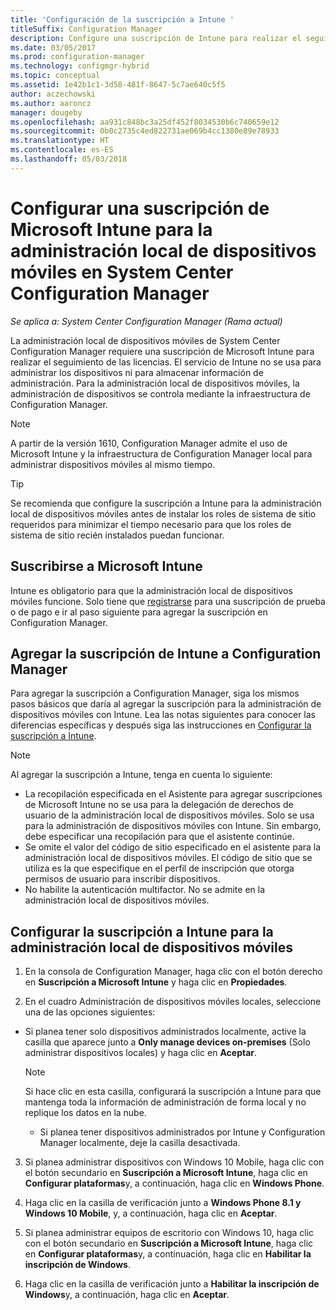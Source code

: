 ```yaml
---
title: 'Configuración de la suscripción a Intune '
titleSuffix: Configuration Manager
description: Configure una suscripción de Intune para realizar el seguimiento de las licencias de la administración local de dispositivos móviles en System Center Configuration Manager.
ms.date: 03/05/2017
ms.prod: configuration-manager
ms.technology: configmgr-hybrid
ms.topic: conceptual
ms.assetid: 1e42b1c1-3d58-481f-8647-5c7ae640c5f5
author: aczechowski
ms.author: aaroncz
manager: dougeby
ms.openlocfilehash: aa931c848bc3a25df452f8034530b6c740659e12
ms.sourcegitcommit: 0b0c2735c4ed822731ae069b4cc1380e89e78933
ms.translationtype: HT
ms.contentlocale: es-ES
ms.lasthandoff: 05/03/2018
---
```

# <a name="set-up-a-microsoft-intune-subscription-for-on-premises-mobile-device-management-in-system-center-configuration-manager"></a>Configurar una suscripción de Microsoft Intune para la administración local de dispositivos móviles en System Center Configuration Manager

*Se aplica a: System Center Configuration Manager (Rama actual)*

La administración local de dispositivos móviles de System Center Configuration Manager requiere una suscripción de Microsoft Intune para realizar el seguimiento de las licencias. El servicio de Intune no se usa para administrar los dispositivos ni para almacenar información de administración. Para la administración local de dispositivos móviles, la administración de dispositivos se controla mediante la infraestructura de Configuration Manager.  

> [!NOTE]  
> A partir de la versión 1610, Configuration Manager admite el uso de Microsoft Intune y la infraestructura de Configuration Manager local para administrar dispositivos móviles al mismo tiempo.   

> [!TIP]  
>  Se recomienda que configure la suscripción a Intune para la administración local de dispositivos móviles antes de instalar los roles de sistema de sitio requeridos para minimizar el tiempo necesario para que los roles de sistema de sitio recién instalados puedan funcionar.  

##  <a name="sign-up-for-microsoft-intune"></a>Suscribirse a Microsoft Intune  
 Intune es obligatorio para que la administración local de dispositivos móviles funcione. Solo tiene que [registrarse](http://www.microsoft.com/en-us/server-cloud/products/microsoft-intune/) para una suscripción de prueba o de pago e ir al paso siguiente para agregar la suscripción en Configuration Manager.  

##  <a name="add-the-intune-subscription-to-configuration-manager"></a>Agregar la suscripción de Intune a Configuration Manager  
 Para agregar la suscripción a Configuration Manager, siga los mismos pasos básicos que daría al agregar la suscripción para la administración de dispositivos móviles con Intune. Lea las notas siguientes para conocer las diferencias específicas y después siga las instrucciones en [Configurar la suscripción a Intune](../deploy-use/configure-intune-subscription.md).  

> [!NOTE]  
>  Al agregar la suscripción a Intune, tenga en cuenta lo siguiente:  
>   
>  -   La recopilación especificada en el Asistente para agregar suscripciones de Microsoft Intune no se usa para la delegación de derechos de usuario de la administración local de dispositivos móviles. Solo se usa para la administración de dispositivos móviles con Intune. Sin embargo, debe especificar una recopilación para que el asistente continúe.  
> -   Se omite el valor del código de sitio especificado en el asistente para la administración local de dispositivos móviles. El código de sitio que se utiliza es la que especifique en el perfil de inscripción que otorga permisos de usuario para inscribir dispositivos.  
> -   No habilite la autenticación multifactor. No se admite en la administración local de dispositivos móviles.  

##  <a name="configure-the-intune-subscription-for-on-premises-mobile-device-management"></a>Configurar la suscripción a Intune para la administración local de dispositivos móviles  

1.  En la consola de Configuration Manager, haga clic con el botón derecho en **Suscripción a Microsoft Intune** y haga clic en **Propiedades**.  

2.  En el cuadro Administración de dispositivos móviles locales, seleccione una de las opciones siguientes:

  - Si planea tener solo dispositivos administrados localmente, active la casilla que aparece junto a **Only manage devices on-premises** (Solo administrar dispositivos locales) y haga clic en **Aceptar**.  

      > [!NOTE]  
      >  Si hace clic en esta casilla, configurará la suscripción a Intune para que mantenga toda la información de administración de forma local y no replique los datos en la nube.  

    - Si planea tener dispositivos administrados por Intune y Configuration Manager localmente, deje la casilla desactivada.

3.  Si planea administrar dispositivos con Windows 10 Mobile, haga clic con el botón secundario en **Suscripción a Microsoft Intune**, haga clic en **Configurar plataformas**y, a continuación, haga clic en  **Windows Phone**.  

4.  Haga clic en la casilla de verificación junto a **Windows Phone 8.1 y Windows 10 Mobile**, y, a continuación, haga clic en **Aceptar**.  

5.  Si planea administrar equipos de escritorio con Windows 10, haga clic con el botón secundario en **Suscripción a Microsoft Intune**, haga clic en **Configurar plataformas**y, a continuación, haga clic en **Habilitar la inscripción de Windows**.  

6.  Haga clic en la casilla de verificación junto a **Habilitar la inscripción de Windows**y, a continuación, haga clic en **Aceptar**.  
